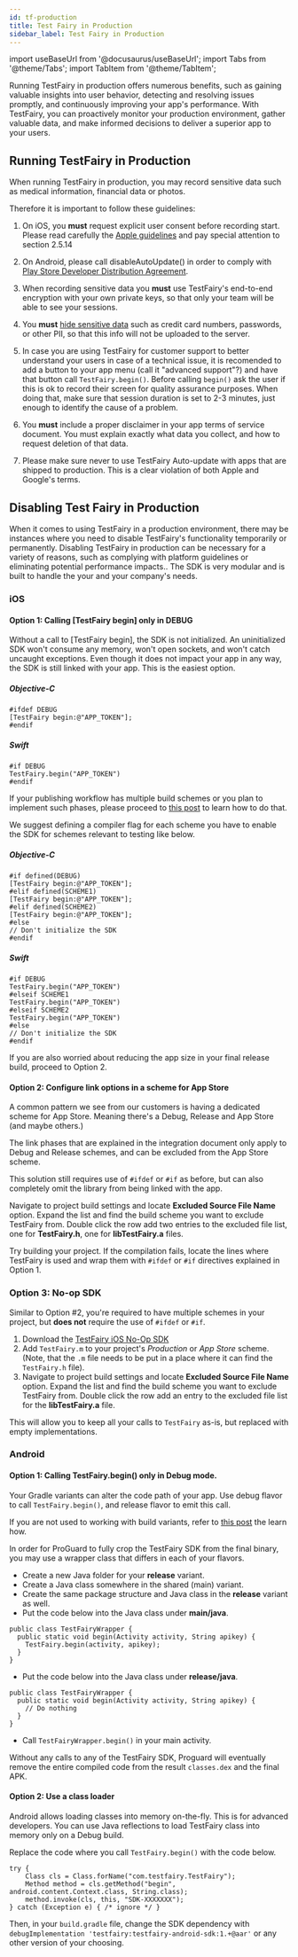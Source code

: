 ```yaml
---
id: tf-production
title: Test Fairy in Production
sidebar_label: Test Fairy in Production
---
```


import useBaseUrl from '@docusaurus/useBaseUrl';
import Tabs from '@theme/Tabs';
import TabItem from '@theme/TabItem';

Running TestFairy in production offers numerous benefits, such as gaining valuable insights into user behavior, detecting and resolving issues promptly, and continuously improving your app's performance. With TestFairy, you can proactively monitor your production environment, gather valuable data, and make informed decisions to deliver a superior app to your users.

## Running TestFairy in Production

When running TestFairy in production, you may record sensitive data such as medical information, financial data or photos.

Therefore it is important to follow these guidelines:

1. On iOS, you **must** request explicit user consent before recording start.
   Please read carefully the [Apple guidelines](https://developer.apple.com/app-store/review/guidelines/) and pay special attention to section 2.5.14

1. On Android, please call disableAutoUpdate() in order to comply with [Play Store Developer Distribution Agreement](https://play.google.com/about/developer-distribution-agreement.html).

1. When recording sensitive data you **must** use TestFairy's end-to-end encryption with your own private keys, so that only your team will be able to see your sessions.

1. You **must** [hide sensitive data](/security/hiding-data.md) such as credit card numbers, passwords, or other PII, so that this info will not be uploaded to the server.

1. In case you are using TestFairy for customer support to better understand your users in case of a technical issue,
   it is recomended to add a button to your app menu (call it "advanced support"?) and have that button call `TestFairy.begin()`.
   Before calling `begin()` ask the user if this is ok to record their screen for quality assurance purposes.
   When doing that, make sure that session duration is set to 2-3 minutes, just enough to identify the cause of a problem.

1. You **must** include a proper disclaimer in your app terms of service document.
   You must explain exactly what data you collect, and how to request deletion of that data.

1. Please make sure never to use TestFairy Auto-update with apps that are shipped to production. This is a clear violation of both Apple and Google's terms.

## Disabling Test Fairy in Production

When it comes to using TestFairy in a production environment, there may be instances where you need to disable TestFairy's functionality temporarily or permanently. Disabling TestFairy in production can be necessary for a variety of reasons, such as complying with platform guidelines or eliminating potential performance impacts.. The SDK is very modular and is built to handle the your and your company's needs.

### iOS

#### Option 1: Calling [TestFairy begin] only in DEBUG

Without a call to [TestFairy begin], the SDK is not initialized. An uninitialized SDK won't consume any memory, won't open sockets, and won't catch uncaught exceptions. Even though it does not impact your app in any way, the SDK is still linked with your app. This is the easiest option.

##### Objective-C

```
#ifdef DEBUG
[TestFairy begin:@"APP_TOKEN"];
#endif
```

##### Swift

```
#if DEBUG
TestFairy.begin("APP_TOKEN")
#endif
```

If your publishing workflow has multiple build schemes or you plan to implement such phases, please proceed to [this post](https://blog.testfairy.com/ios-build-schemes-explained/) to learn how to do that.

We suggest defining a compiler flag for each scheme you have to enable the SDK for schemes relevant to testing like below.

##### Objective-C

```
#if defined(DEBUG)
[TestFairy begin:@"APP_TOKEN"];
#elif defined(SCHEME1)
[TestFairy begin:@"APP_TOKEN"];
#elif defined(SCHEME2)
[TestFairy begin:@"APP_TOKEN"];
#else
// Don't initialize the SDK
#endif
```

##### Swift

```
#if DEBUG
TestFairy.begin("APP_TOKEN")
#elseif SCHEME1
TestFairy.begin("APP_TOKEN")
#elseif SCHEME2
TestFairy.begin("APP_TOKEN")
#else
// Don't initialize the SDK
#endif
```

If you are also worried about reducing the app size in your final release build, proceed to Option 2.

#### Option 2: Configure link options in a scheme for App Store

A common pattern we see from our customers is having a dedicated scheme for App Store. Meaning there's a Debug, Release and App Store (and maybe others.)

The link phases that are explained in the integration document only apply to Debug and Release schemes, and can be excluded from the App Store scheme.

This solution still requires use of `#ifdef` or `#if` as before, but can also completely omit the library from being linked with the app.

Navigate to project build settings and locate **Excluded Source File Name** option. Expand the list and find the build scheme you want to exclude TestFairy from. Double click the row add two entries to the excluded file list, one for **TestFairy.h**, one for **libTestFairy.a** files.

Try building your project. If the compilation fails, locate the lines where TestFairy is used and wrap them with `#ifdef` or `#if` directives explained in Option 1.

<a name="ios-noop"></a>

### Option 3: No-op SDK

Similar to Option #2, you're required to have multiple schemes in your project, but **does not** require the use of `#ifdef` or `#if`.

1. Download the [TestFairy iOS No-Op SDK](https://github.com/testfairy/testfairy-ios-sdk-noop)
2. Add `TestFairy.m` to your project's _Production_ or _App Store_ scheme. (Note, that the `.m` file needs to be put in a place where it can find the `TestFairy.h` file).
3. Navigate to project build settings and locate **Excluded Source File Name** option. Expand the list and find the build scheme you want to exclude TestFairy from. Double click the row add an entry to the excluded file list for the **libTestFairy.a** file.

This will allow you to keep all your calls to `TestFairy` as-is, but replaced with empty implementations.

### Android

#### Option 1: Calling TestFairy.begin() only in Debug mode.

Your Gradle variants can alter the code path of your app. Use debug flavor to call `TestFairy.begin()`, and release flavor to emit this call.

If you are not used to working with build variants, refer to [this post](https://blog.testfairy.com/create-a-custom-build-in-android/) the learn how.

In order for ProGuard to fully crop the TestFairy SDK from the final binary, you may use a wrapper class that differs in each of your flavors.

- Create a new Java folder for your **release** variant.
- Create a Java class somewhere in the shared (main) variant.
- Create the same package structure and Java class in the **release** variant as well.
- Put the code below into the Java class under **main/java**.

```
public class TestFairyWrapper {
  public static void begin(Activity activity, String apikey) {
    TestFairy.begin(activity, apikey);
  }
}
```

- Put the code below into the Java class under **release/java**.

```
public class TestFairyWrapper {
  public static void begin(Activity activity, String apikey) {
    // Do nothing
  }
}
```

- Call `TestFairyWrapper.begin()` in your main activity.

Without any calls to any of the TestFairy SDK, Proguard will eventually remove the entire compiled code from the result `classes.dex` and the final APK.

#### Option 2: Use a class loader

Android allows loading classes into memory on-the-fly. This is for advanced developers. You can use Java reflections to load TestFairy class into memory only on a Debug build.

Replace the code where you call `TestFairy.begin()` with the code below.

```
try {
    Class cls = Class.forName("com.testfairy.TestFairy");
    Method method = cls.getMethod("begin", android.content.Context.class, String.class);
    method.invoke(cls, this, "SDK-XXXXXXX");
} catch (Exception e) { /* ignore */ }
```

Then, in your `build.gradle` file, change the SDK dependency with `debugImplementation 'testfairy:testfairy-android-sdk:1.+@aar'` or any other version of your choosing.
